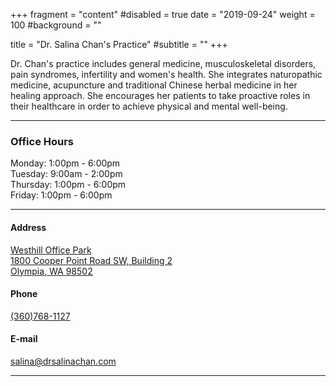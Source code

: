 +++
fragment = "content"
#disabled = true
date = "2019-09-24"
weight = 100
#background = ""

title = "Dr. Salina Chan's Practice"
#subtitle = ""
+++

Dr. Chan's practice includes general medicine, musculoskeletal disorders, pain syndromes, infertility and women's health. She integrates naturopathic medicine, acupuncture and traditional Chinese herbal medicine in her healing approach. She encourages her patients to take proactive roles in their healthcare in order to achieve physical and mental well-being.

---

### Office Hours
Monday: 1:00pm - 6:00pm<br>
Tuesday: 9:00am - 2:00pm<br>
Thursday: 1:00pm - 6:00pm<br>
Friday: 1:00pm - 6:00pm

---

#### Address
[Westhill Office Park<br>
1800 Cooper Point Road SW, Building 2<br>
Olympia, WA 98502](https://www.google.com/maps/place/1800+Cooper+Point+Rd+SW+%23+2,+Olympia,+WA+98502)

#### Phone
[(360)768-1127](tel:+13607681127)

#### E-mail
[salina@drsalinachan.com](mailto:salina@drsalinachan.com)

---
